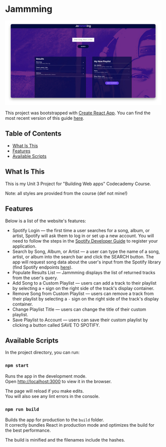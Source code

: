 # Jammming

![App Screenshot](/screenshot.jpg)

This project was bootstrapped with [Create React App](https://github.com/facebookincubator/create-react-app). You can find the most recent version of this guide [here](https://github.com/facebookincubator/create-react-app/blob/master/packages/react-scripts/template/README.md).

## Table of Contents

- [What Is This](#what-is-this)
- [Features](#features)
- [Available Scripts](#available-scripts)


## What Is This

This is my Unit 3 Project for "Building Web apps" Codecademy Course. 

Note: all styles are provided from the course (def not mine!)

## Features

Below is a list of the website's features:

- Spotify Login — the first time a user searches for a song, album, or artist, Spotify will ask them to log in or set up a new account. You will need to follow the steps in the [Spotify Developer Guide](https://developer.spotify.com/web-api/tutorial/) to register your application.
- Search by Song, Album, or Artist — a user can type the name of a song, artist, or album into the search bar and click the SEARCH button. The app will request song data about the user's input from the Spotify library (find Spotify endpoints [here](https://developer.spotify.com/web-api/endpoint-reference/)).
- Populate Results List — Jammming displays the list of returned tracks from the user's query.
- Add Song to a Custom Playlist — users can add a track to their playlist by selecting a `+` sign on the right side of the track's display container.
- Remove Song from Custom Playlist — users can remove a track from their playlist by selecting a `-` sign on the right side of the track's display container.
- Change Playlist Title — users can change the title of their custom playlist.
- Save Playlist to Account — users can save their custom playlist by clicking a button called SAVE TO SPOTIFY.

## Available Scripts

In the project directory, you can run:

### `npm start`

Runs the app in the development mode.<br>
Open [http://localhost:3000](http://localhost:3000) to view it in the browser.

The page will reload if you make edits.<br>
You will also see any lint errors in the console.

### `npm run build`

Builds the app for production to the `build` folder.<br>
It correctly bundles React in production mode and optimizes the build for the best performance.

The build is minified and the filenames include the hashes.






